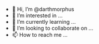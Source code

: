 - 👋 Hi, I’m @darthmorphus
- 👀 I’m interested in ...
- 🌱 I’m currently learning ...
- 💞️ I’m looking to collaborate on ...
- 📫 How to reach me ...

<!---
darthmorphus/darthmorphus is a ✨ special ✨ repository because its `README.md` (this file) appears on your GitHub profile.
You can click the Preview link to take a look at your changes.
--->
